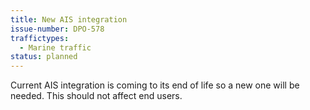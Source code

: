 ```yaml
---
title: New AIS integration
issue-number: DPO-578
traffictypes:
  - Marine traffic
status: planned
---
```


Current AIS integration is coming to its end of life so a new one will be needed. This should not affect end users.
